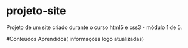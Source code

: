 # projeto-site
 Projeto  de um site criado durante o curso html5 e css3 - módulo 1 de 5. 
 
 #Conteúdos Aprendidos( informações logo atualizadas)
